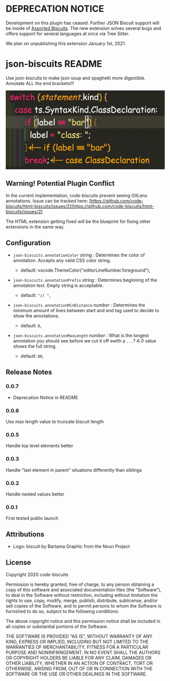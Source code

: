 # DEPRECATION NOTICE

Development on this plugin has ceased. Further JSON Biscuit support will be inside of [Assorted Biscuits](https://marketplace.visualstudio.com/items?itemName=CodeBiscuits.assorted-biscuits). The new extension solves several bugs and offers support for several languages at once via Tree Sitter.

We plan on unpublishing this extension January 1st, 2021.

# json-biscuits README

Use json-biscuits to make json soup and spaghetti more digestible. Annotate ALL the end brackets!!!

![](./example.gif)

## Warning! Potential Plugin Conflict

In the current implementation, code-biscuits prevent seeing GitLens annotations. Issue can be tracked here:
[https://github.com/code-biscuits/html-biscuits/issues/2](https://github.com/code-biscuits/html-biscuits/issues/2)

The HTML extension getting fixed will be the blueprint for fixing other extensions in the same way.

## Configuration

- `json-biscuits.annotationColor` _string_ : Determines the color of annotation. Accepts any valid CSS color string.

  - default: vscode.ThemeColor("editorLineNumber.foreground"),

- `json-biscuits.annotationPrefix` _string_ : Determines beginning of the annotation text. Empty string is acceptable.

  - default: `"// "`,

- `json-biscuits.annotationMinDistance` _number_ : Determines the minimum amount of lines between start and end tag used to decide to show the annotations.

  - default: `0`,

- `json-biscuits.annotationMaxLength` _number_ : What is the longest annotation you should see before we cut it off ewith a `...`? A 0 value shows the full string.
  - default: `80`,

## Release Notes

### 0.0.7

- Deprecation Notice in README

### 0.0.6

Use max length value to truncate biscuit length

### 0.0.5

Handle top level elements better

### 0.0.3

Handle "last element in parent" situations differently than siblings

### 0.0.2

Handle nested values better

### 0.0.1

First tested public launch

## Attributions

- Logo: biscuit by Bartama Graphic from the Noun Project

## License

Copyright 2020 code-biscuits

Permission is hereby granted, free of charge, to any person obtaining a copy of this software and associated documentation files (the "Software"), to deal in the Software without restriction, including without limitation the rights to use, copy, modify, merge, publish, distribute, sublicense, and/or sell copies of the Software, and to permit persons to whom the Software is furnished to do so, subject to the following conditions:

The above copyright notice and this permission notice shall be included in all copies or substantial portions of the Software.

THE SOFTWARE IS PROVIDED "AS IS", WITHOUT WARRANTY OF ANY KIND, EXPRESS OR IMPLIED, INCLUDING BUT NOT LIMITED TO THE WARRANTIES OF MERCHANTABILITY, FITNESS FOR A PARTICULAR PURPOSE AND NONINFRINGEMENT. IN NO EVENT SHALL THE AUTHORS OR COPYRIGHT HOLDERS BE LIABLE FOR ANY CLAIM, DAMAGES OR OTHER LIABILITY, WHETHER IN AN ACTION OF CONTRACT, TORT OR OTHERWISE, ARISING FROM, OUT OF OR IN CONNECTION WITH THE SOFTWARE OR THE USE OR OTHER DEALINGS IN THE SOFTWARE.

